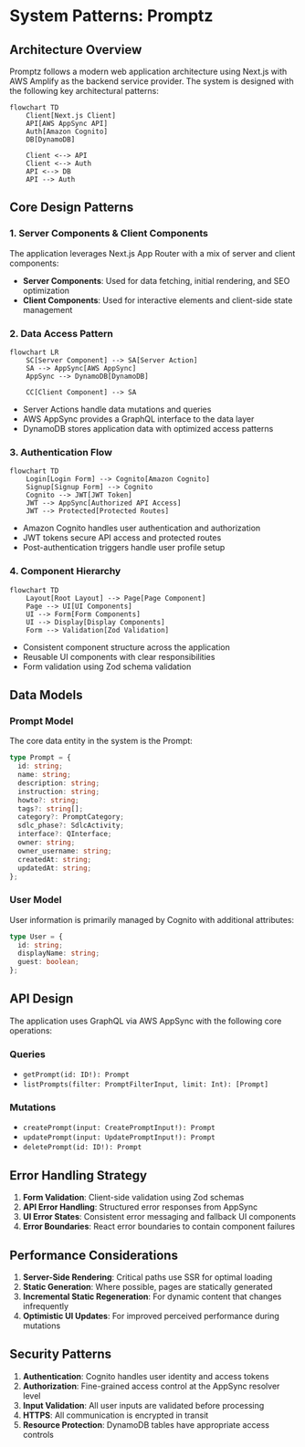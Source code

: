 # System Patterns: Promptz

## Architecture Overview

Promptz follows a modern web application architecture using Next.js with AWS Amplify as the backend service provider. The system is designed with the following key architectural patterns:

```mermaid
flowchart TD
    Client[Next.js Client]
    API[AWS AppSync API]
    Auth[Amazon Cognito]
    DB[DynamoDB]

    Client <--> API
    Client <--> Auth
    API <--> DB
    API --> Auth
```

## Core Design Patterns

### 1. Server Components & Client Components

The application leverages Next.js App Router with a mix of server and client components:

- **Server Components**: Used for data fetching, initial rendering, and SEO optimization
- **Client Components**: Used for interactive elements and client-side state management

### 2. Data Access Pattern

```mermaid
flowchart LR
    SC[Server Component] --> SA[Server Action]
    SA --> AppSync[AWS AppSync]
    AppSync --> DynamoDB[DynamoDB]

    CC[Client Component] --> SA
```

- Server Actions handle data mutations and queries
- AWS AppSync provides a GraphQL interface to the data layer
- DynamoDB stores application data with optimized access patterns

### 3. Authentication Flow

```mermaid
flowchart TD
    Login[Login Form] --> Cognito[Amazon Cognito]
    Signup[Signup Form] --> Cognito
    Cognito --> JWT[JWT Token]
    JWT --> AppSync[Authorized API Access]
    JWT --> Protected[Protected Routes]
```

- Amazon Cognito handles user authentication and authorization
- JWT tokens secure API access and protected routes
- Post-authentication triggers handle user profile setup

### 4. Component Hierarchy

```mermaid
flowchart TD
    Layout[Root Layout] --> Page[Page Component]
    Page --> UI[UI Components]
    UI --> Form[Form Components]
    UI --> Display[Display Components]
    Form --> Validation[Zod Validation]
```

- Consistent component structure across the application
- Reusable UI components with clear responsibilities
- Form validation using Zod schema validation

## Data Models

### Prompt Model

The core data entity in the system is the Prompt:

```typescript
type Prompt = {
  id: string;
  name: string;
  description: string;
  instruction: string;
  howto?: string;
  tags?: string[];
  category?: PromptCategory;
  sdlc_phase?: SdlcActivity;
  interface?: QInterface;
  owner: string;
  owner_username: string;
  createdAt: string;
  updatedAt: string;
};
```

### User Model

User information is primarily managed by Cognito with additional attributes:

```typescript
type User = {
  id: string;
  displayName: string;
  guest: boolean;
};
```

## API Design

The application uses GraphQL via AWS AppSync with the following core operations:

### Queries

- `getPrompt(id: ID!): Prompt`
- `listPrompts(filter: PromptFilterInput, limit: Int): [Prompt]`

### Mutations

- `createPrompt(input: CreatePromptInput!): Prompt`
- `updatePrompt(input: UpdatePromptInput!): Prompt`
- `deletePrompt(id: ID!): Prompt`

## Error Handling Strategy

1. **Form Validation**: Client-side validation using Zod schemas
2. **API Error Handling**: Structured error responses from AppSync
3. **UI Error States**: Consistent error messaging and fallback UI components
4. **Error Boundaries**: React error boundaries to contain component failures

## Performance Considerations

1. **Server-Side Rendering**: Critical paths use SSR for optimal loading
2. **Static Generation**: Where possible, pages are statically generated
3. **Incremental Static Regeneration**: For dynamic content that changes infrequently
4. **Optimistic UI Updates**: For improved perceived performance during mutations

## Security Patterns

1. **Authentication**: Cognito handles user identity and access tokens
2. **Authorization**: Fine-grained access control at the AppSync resolver level
3. **Input Validation**: All user inputs are validated before processing
4. **HTTPS**: All communication is encrypted in transit
5. **Resource Protection**: DynamoDB tables have appropriate access controls
